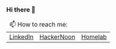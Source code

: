 ### Hi there 👋

<center>
<table>
  <tbody>
    <thead><tr><td colspan=2>
    📫 How to reach me:
    </span>
    </td></tr></thead>
    <tr class="odd">
    <td style="text-align: center;"><a href="https://www.linkedin.com/in/ivanlemeshev/">LinkedIn</a></td>
    <td style="text-align: center;"><a href="https://hackernoon.com/u/ivanlemeshev">HackerNoon</a></td>
    <td style="text-align: center;"><a href="https://github.com/ivanlemeshev/homelab">Homelab</a></td>
    </tr>
  </tbody>
</table>

<!--
**ivanlemeshev/ivanlemeshev** is a ✨ _special_ ✨ repository because its `README.md` (this file) appears on your GitHub profile.

Here are some ideas to get you started:

- 🔭 I’m currently working on ...
- 🌱 I’m currently learning ...
- 👯 I’m looking to collaborate on ...
- 🤔 I’m looking for help with ...
- 💬 Ask me about ...
- 📫 How to reach me: ...
- 😄 Pronouns: ...
- ⚡ Fun fact: ...
-->
